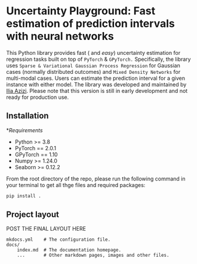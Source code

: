 # Uncertainty Playground: Fast estimation of prediction intervals with neural networks

This Python library provides fast ( and *easy*) uncertainty estimation for regression tasks built on top of `PyTorch` & `GPyTorch.` Specifically, the library uses `Sparse & Variational Gaussian Process Regression` for Gaussian cases (normally distributed outcomes) and `Mixed Density Networks` for multi-modal cases. Users can estimate the prediction interval for a given instance with either model. The library was developed and maintained by [Ilia Azizi](https://iliaazizi.com/). Please note that this version is still in early development and not ready for production use. 

## Installation

**Requirements*
- Python >= 3.8
- PyTorch == 2.0.1
- GPyTorch == 1.10
- Numpy >= 1.24.0
- Seaborn >= 0.12.2

From the root directory of the repo, please run the following command in your terminal to get all thge files and required packages:
```bash
pip install .
```

## Project layout
POST THE FINAL LAYOUT HERE

    mkdocs.yml    # The configuration file.
    docs/
        index.md  # The documentation homepage.
        ...       # Other markdown pages, images and other files.

